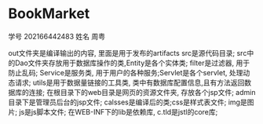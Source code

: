 # BookMarket
学号 202166442483
姓名 周粤

out文件夹是编译输出的内容, 里面是用于发布的artifacts
src是源代码目录; src中的Dao文件夹存放用于数据库操作的类,Entity是各个实体类;
filter是过滤器, 用于防止乱码; Service是服务类, 用于用户的各种服务;Servlet是各个servlet, 处理动态请求;
utils是用于数据量链接的工具类, 类中有数据库配置信息,且有方法返回数据库的连接;
在根目录下的web目录是网页的资源文件夹, 存放各个jsp文件; admin目录下是管理员后台的jsp文件;
calsses是编译后的类;css是样式表文件; img是图片; js是js脚本文件;
在WEB-INF下的lib是依赖库, c.tld是jstl的core库;
